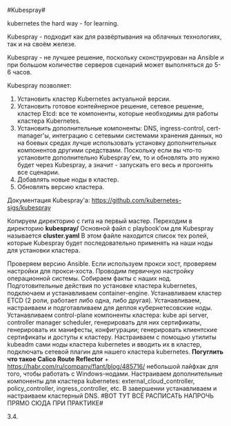 #Kubespray#

kubernetes the hard way - for learning.

Kubespray - подходит как для развёртывания на облачных технологиях, так и на своём железе.

Kubespray - не лучшее решение, поскольку сконструирован на Ansible и при большом количестве серверов сценарий может выполняться до 5-6 часов.

Kubespray позволяет:
1. Установить кластер Kubernetes актуальной версии.
2. Установить готовое контейнерное решение, сетевое решение, кластер Etcd: все те компоненты, которые необходимы для работы кластера Kubernetes.
3. Установить дополнительные компоненты: DNS, ingress-control, cert-manager'ы, интеграцию с сетевыми системами хранения данных, но на боевых средах лучше использовать установку дополнительных компонентов другими средствами.
Поскольку если вы что-то установите дополнительно Kubespray'ем, то и обновлять это нужно будет через Kubespray, а значит - запускать его весь и прогонять все сценарии.
4. Добавлять новые ноды в кластер.
5. Обновлять версию кластера.

Документация Kubespray'a:
https://github.com/kubernetes-sigs/kubespray

Копируем директорию с гита на первый мастер.
Переходим в директорию **kubespray/**
Основной файл c playbook'ом для Kubespray называется **cluster.yaml**
В этом файле находится список тех ролей, которые Kubespray будет последовательно применять на наши ноды для установки кластера.

Проверяем версию Ansible.
Если используем прокси хост, проверяем настройки для прокси-хоста.
Проводим первичную настройку операционной системы.
Собираем факты с наших нод.
Подготовительные действия по установке кластера kubernetes, подключаем и устанавливаем container-engine.
Устанавливаем кластер ETCD (2 роли, работает либо одна, либо другая).
Устанавливаем, настраиваем и подготавливаем для деплоя кубернетесовские ноды.
Устанавливаем control-plane компоненты кластера: kube api server, controller manager scheduler, генерировать для них сертификаты, генерировать их манифесты, конфигурации; генерировать клиентские сертификаты и доступы к кластеру.
Настраиваем с помощью утилиты kubeadm сами ноды кластера kubernetes и вводить их в кластер, подключать сетевой плагин для нашего кластера kubernetes.
**Погуглить что такое Calico Route Reflector** + https://habr.com/ru/company/flant/blog/485716/
небольшой лайфхак для того, чтобы работать с Windows-нодами.
Настраиваем дополнительные компоненты для кластера kubernetes: external_cloud_controller, policy_controller, ingress_controller, etc.
В завершении устанавливаем и настраиваем кластерный DNS.
#ВОТ ТУТ ВСЁ РАСПИСАТЬ НАПРОЧЬ ПРЯМО СЮДА ПРИ ПРАКТИКЕ#

3.4.
